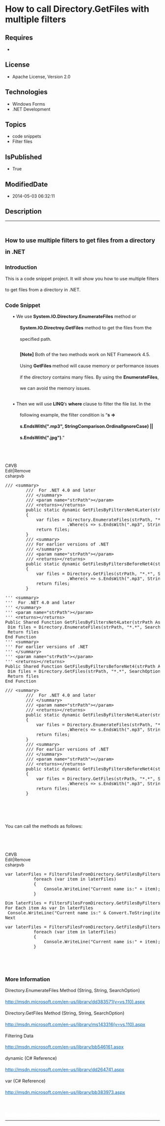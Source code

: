 # How to call Directory.GetFiles with multiple filters
## Requires
* 
## License
* Apache License, Version 2.0
## Technologies
* Windows Forms
* .NET Development
## Topics
* code snippets
* Filter files
## IsPublished
* True
## ModifiedDate
* 2014-05-03 06:32:11
## Description

<hr>
<div><a href="http://blogs.msdn.com/b/onecode" style="margin-top:3px"><img src="http://bit.ly/onecodesampletopbanner" alt="">
</a></div>
<p style="margin-left:0pt; margin-right:0pt; margin-top:24pt; margin-bottom:0pt; font-size:10.0pt; line-height:27.6pt; direction:ltr; unicode-bidi:normal">
<span style="font-weight:bold; font-size:14pt"><span style="font-weight:bold; font-size:14pt">How to use multiple filters to get files from a directory</span><span style="font-weight:bold; font-size:14pt">
</span><span>in</span><span style="font-weight:bold; font-size:14pt"> .NET</span></span></p>
<p style="margin-left:0pt; margin-right:0pt; margin-top:10pt; margin-bottom:0pt; font-size:10.0pt; line-height:27.6pt; direction:ltr; unicode-bidi:normal">
<span style="font-weight:bold; font-size:13pt"><span style="font-weight:bold; font-size:13pt">Introduction</span></span></p>
<p style="margin-left:0pt; margin-right:0pt; margin-top:0pt; margin-bottom:10pt; font-size:10.0pt; line-height:27.6pt; direction:ltr; unicode-bidi:normal">
<span style="font-size:11pt"><span>This is a code snippet project. It will show you how to use multiple filters to get files from a directory</span><span> in .</span><a name="_GoBack"></a><span>NET</span><span>.</span></span></p>
<p style="margin-left:0pt; margin-right:0pt; margin-top:10pt; margin-bottom:0pt; font-size:10.0pt; line-height:27.6pt; direction:ltr; unicode-bidi:normal">
<span style="font-weight:bold; font-size:13pt"><span style="font-weight:bold; font-size:13pt">Code Snippet</span></span></p>
<p style="margin-left:36pt; margin-right:0pt; margin-top:0pt; margin-bottom:10pt; font-size:10.0pt; line-height:27.6pt; direction:ltr; unicode-bidi:normal; text-indent:-18pt">
<span style="font-size:11pt"><span>&bull;&nbsp;</span><span style="font-size:11pt">We use</span><span style="font-weight:bold"> System.IO.Directory.EnumerateFiles</span><span style="font-size:11pt"> method or
</span><span style="font-weight:bold">System.IO.Directroy.GetFiles</span><span style="font-size:11pt"> method to get the files from the specified path.</span></span></p>
<p style="margin-left:36pt; margin-right:0pt; margin-top:0pt; margin-bottom:10pt; font-size:10.0pt; line-height:27.6pt; direction:ltr; unicode-bidi:normal">
<span style="font-size:11pt"><span style="font-weight:bold">[Note]</span><span style="font-size:11pt"> B</span><span>oth of t</span><span style="font-size:11pt">he two methods work on NET Framework 4.5. Using
</span><span style="font-weight:bold">GetFiles </span><span style="font-size:11pt">method will cause memory or performance issues if the directory contains many files. By using the
</span><span style="font-weight:bold">EnumerateFiles</span><span style="font-size:11pt">, we can avoid the memory issues.</span></span></p>
<p style="margin-left:36pt; margin-right:0pt; margin-top:0pt; margin-bottom:10pt; font-size:10.0pt; line-height:27.6pt; direction:ltr; unicode-bidi:normal; text-indent:-18pt">
<span style="font-size:11pt"><span>&bull;&nbsp;</span><span style="font-size:11pt">Then we will use
</span><span style="font-weight:bold">LINQ</span><span style="font-size:11pt">&rsquo;s
</span><span style="font-weight:bold">where </span><span style="font-size:11pt">clause to filter the file</span><span style="font-size:11pt"> list. In the following example, the filter condition is &ldquo;</span><span style="font-weight:bold">s =&gt; s.EndsWith(&quot;.mp3&quot;,
 StringComparison.OrdinalIgnoreCase) || s.EndsWith(&quot;.jpg&quot;)</span><span style="font-size:11pt">.&rdquo;</span></span></p>
<p style="margin-left:0pt; margin-right:0pt; margin-top:0pt; margin-bottom:10pt; font-size:10.0pt; line-height:27.6pt; direction:ltr; unicode-bidi:normal">
<span style="font-size:11pt"><span>&nbsp;</span></span></p>
<div class="scriptcode">
<div class="pluginEditHolder" pluginCommand="mceScriptCode">
<div class="title"><span>C#</span><span>VB</span></div>
<div class="pluginLinkHolder"><span class="pluginEditHolderLink">Edit</span>|<span class="pluginRemoveHolderLink">Remove</span></div>
<span class="hidden">csharp</span><span class="hidden">vb</span>
<pre class="hidden">/// &lt;summary&gt;
        ///  For .NET 4.0 and later
        /// &lt;/summary&gt;
        /// &lt;param name=&quot;strPath&quot;&gt;&lt;/param&gt;
        /// &lt;returns&gt;&lt;/returns&gt;
        public static dynamic GetFilesByFiltersNet4Later(string strPath)
        {         
            var files = Directory.EnumerateFiles(strPath, &quot;*.*&quot;, SearchOption.AllDirectories)
                        .Where(s =&gt; s.EndsWith(&quot;.mp3&quot;, StringComparison.OrdinalIgnoreCase) || s.EndsWith(&quot;.jpg&quot;));
            return files;
        }
        /// &lt;summary&gt;
        /// For earlier versions of .NET
        /// &lt;/summary&gt;
        /// &lt;param name=&quot;strPath&quot;&gt;&lt;/param&gt;
        /// &lt;returns&gt;&lt;/returns&gt;
        public static dynamic GetFilesByFiltersBeforeNet4(string strPath)
        {        
            var files = Directory.GetFiles(strPath, &quot;*.*&quot;, SearchOption.AllDirectories)
                        .Where(s =&gt; s.EndsWith(&quot;.mp3&quot;, StringComparison.OrdinalIgnoreCase) || s.EndsWith(&quot;.jpg&quot;));
            return files;
        }
</pre>
<pre class="hidden">''' &lt;summary&gt;
'''  For .NET 4.0 and later
''' &lt;/summary&gt;
''' &lt;param name=&quot;strPath&quot;&gt;&lt;/param&gt;
''' &lt;returns&gt;&lt;/returns&gt;
Public Shared Function GetFilesByFiltersNet4Later(strPath As String) As dynamic
 Dim files = Directory.EnumerateFiles(strPath, &quot;*.*&quot;, SearchOption.AllDirectories).Where(Function(s) s.EndsWith(&quot;.mp3&quot;, StringComparison.OrdinalIgnoreCase) OrElse s.EndsWith(&quot;.jpg&quot;))
 Return files
End Function
''' &lt;summary&gt;
''' For earlier versions of .NET
''' &lt;/summary&gt;
''' &lt;param name=&quot;strPath&quot;&gt;&lt;/param&gt;
''' &lt;returns&gt;&lt;/returns&gt;
Public Shared Function GetFilesByFiltersBeforeNet4(strPath As String) As dynamic
 Dim files = Directory.GetFiles(strPath, &quot;*.*&quot;, SearchOption.AllDirectories).Where(Function(s) s.EndsWith(&quot;.mp3&quot;, StringComparison.OrdinalIgnoreCase) OrElse s.EndsWith(&quot;.jpg&quot;))
 Return files
End Function
</pre>
<pre id="codePreview" class="csharp">/// &lt;summary&gt;
        ///  For .NET 4.0 and later
        /// &lt;/summary&gt;
        /// &lt;param name=&quot;strPath&quot;&gt;&lt;/param&gt;
        /// &lt;returns&gt;&lt;/returns&gt;
        public static dynamic GetFilesByFiltersNet4Later(string strPath)
        {         
            var files = Directory.EnumerateFiles(strPath, &quot;*.*&quot;, SearchOption.AllDirectories)
                        .Where(s =&gt; s.EndsWith(&quot;.mp3&quot;, StringComparison.OrdinalIgnoreCase) || s.EndsWith(&quot;.jpg&quot;));
            return files;
        }
        /// &lt;summary&gt;
        /// For earlier versions of .NET
        /// &lt;/summary&gt;
        /// &lt;param name=&quot;strPath&quot;&gt;&lt;/param&gt;
        /// &lt;returns&gt;&lt;/returns&gt;
        public static dynamic GetFilesByFiltersBeforeNet4(string strPath)
        {        
            var files = Directory.GetFiles(strPath, &quot;*.*&quot;, SearchOption.AllDirectories)
                        .Where(s =&gt; s.EndsWith(&quot;.mp3&quot;, StringComparison.OrdinalIgnoreCase) || s.EndsWith(&quot;.jpg&quot;));
            return files;
        }
</pre>
</div>
</div>
<div class="endscriptcode">&nbsp;</div>
<p style="margin-left:0pt; margin-right:0pt; margin-top:0pt; margin-bottom:10pt; font-size:10.0pt; line-height:27.6pt; direction:ltr; unicode-bidi:normal">
<span style="font-size:11pt"><span>&nbsp;</span></span></p>
<p style="margin-left:0pt; margin-right:0pt; margin-top:0pt; margin-bottom:10pt; font-size:10.0pt; line-height:27.6pt; direction:ltr; unicode-bidi:normal">
<span style="font-size:11pt"><span style="font-size:11pt">You can call the methods as follows:</span></span></p>
<p style="margin-left:0pt; margin-right:0pt; margin-top:0pt; margin-bottom:10pt; font-size:10.0pt; line-height:27.6pt; direction:ltr; unicode-bidi:normal">
<span style="font-size:11pt"><span>&nbsp;</span></span></p>
<div class="scriptcode">
<div class="pluginEditHolder" pluginCommand="mceScriptCode">
<div class="title"><span>C#</span><span>VB</span></div>
<div class="pluginLinkHolder"><span class="pluginEditHolderLink">Edit</span>|<span class="pluginRemoveHolderLink">Remove</span></div>
<span class="hidden">csharp</span><span class="hidden">vb</span>
<pre class="hidden">var laterFiles = FiltersFilesFromDirectory.GetFilesByFiltersBeforeNet4(&quot;C:\\path&quot;);
           foreach (var item in laterFiles)
           {
               Console.WriteLine(&quot;Current name is:&quot; &#43; item);
           }
</pre>
<pre class="hidden">Dim laterFiles = FiltersFilesFromDirectory.GetFilesByFiltersBeforeNet4(&quot;C:\path&quot;)
For Each item As var In laterFiles
 Console.WriteLine(&quot;Current name is:&quot; &amp; Convert.ToString(item))
Next
</pre>
<pre id="codePreview" class="csharp">var laterFiles = FiltersFilesFromDirectory.GetFilesByFiltersBeforeNet4(&quot;C:\\path&quot;);
           foreach (var item in laterFiles)
           {
               Console.WriteLine(&quot;Current name is:&quot; &#43; item);
           }
</pre>
</div>
</div>
<div class="endscriptcode">&nbsp;</div>
<p style="margin-left:0pt; margin-right:0pt; margin-top:0pt; margin-bottom:10pt; font-size:10.0pt; line-height:27.6pt; direction:ltr; unicode-bidi:normal">
<span style="font-size:11pt"><span>&nbsp;</span></span></p>
<p style="margin-left:0pt; margin-right:0pt; margin-top:10pt; margin-bottom:0pt; font-size:10.0pt; line-height:27.6pt; direction:ltr; unicode-bidi:normal">
<span style="font-weight:bold; font-size:13pt"><span style="font-weight:bold; font-size:13pt">More Information</span></span></p>
<p style="margin-left:0pt; margin-right:0pt; margin-top:0pt; margin-bottom:10pt; font-size:10.0pt; line-height:27.6pt; direction:ltr; unicode-bidi:normal">
<span style="font-size:11pt"><span style="font-size:11pt">Directory.EnumerateFiles Method (String, String, SearchOption)</span><span style="font-size:11pt">
<br>
</span><a href="http://msdn.microsoft.com/en-us/library/dd383571(v=vs.110).aspx" style="text-decoration:none"><span style="color:#0563c1; text-decoration:underline">http://msdn.microsoft.com/en-us/library/dd383571(v=vs.110).aspx</span></a><span style="font-size:11pt">
<br>
</span><span style="font-size:11pt">Directory.GetFiles Method (String, String, SearchOption)</span><span style="font-size:11pt">
<br>
</span><a href="http://msdn.microsoft.com/en-us/library/ms143316(v=vs.110).aspx" style="text-decoration:none"><span style="color:#0563c1; text-decoration:underline">http://msdn.microsoft.com/en-us/library/ms143316(v=vs.110).aspx</span></a><span style="font-size:11pt">
<br>
</span><span style="font-size:11pt">Filtering Data</span><span style="font-size:11pt">
<br>
</span><a href="http://msdn.microsoft.com/en-us/library/bb546161.aspx" style="text-decoration:none"><span style="color:#0563c1; text-decoration:underline">http://msdn.microsoft.com/en-us/library/bb546161.aspx</span></a><span style="font-size:11pt">
<br>
</span><span style="font-size:11pt">dynamic (C# Reference)</span><span style="font-size:11pt">
<br>
</span><a href="http://msdn.microsoft.com/en-us/library/dd264741.aspx" style="text-decoration:none"><span style="color:#0563c1; text-decoration:underline">http://msdn.microsoft.com/en-us/library/dd264741.aspx</span></a><span style="font-size:11pt">
<br>
</span><span style="font-size:11pt">var (C# Reference)</span><span style="font-size:11pt">
<br>
</span><a href="http://msdn.microsoft.com/en-us/library/bb383973.aspx" style="text-decoration:none"><span style="color:#0563c1; text-decoration:underline">http://msdn.microsoft.com/en-us/library/bb383973.aspx</span></a><span style="font-size:11pt">
<br>
</span><span style="font-size:11pt"><br>
</span></span></p>
<p style="line-height:0.6pt; color:white">Microsoft All-In-One Code Framework is a free, centralized code sample library driven by developers' real-world pains and needs. The goal is to provide customer-driven code samples for all Microsoft development technologies,
 and reduce developers' efforts in solving typical programming tasks. Our team listens to developers&rsquo; pains in the MSDN forums, social media and various DEV communities. We write code samples based on developers&rsquo; frequently asked programming tasks,
 and allow developers to download them with a short sample publishing cycle. Additionally, we offer a free code sample request service. It is a proactive way for our developer community to obtain code samples directly from Microsoft.</p>
<hr>
<div><a href="http://go.microsoft.com/?linkid=9759640" style="margin-top:3px"><img src="http://bit.ly/onecodelogo" alt="">
</a></div>

